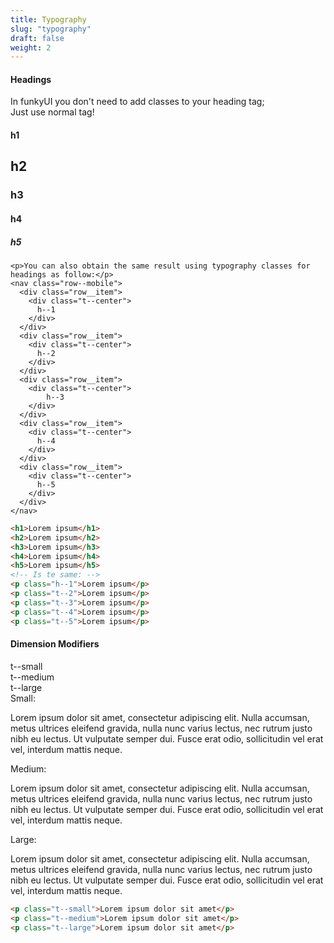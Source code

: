 ```yaml
---
title: Typography
slug: "typography"
draft: false
weight: 2
---
```

<section>
  <h4>Headings</h1>
  <p>In funkyUI you don't need to add classes to your heading tag;<br />Just use normal tag!</p>
  <section>
    <nav class="row--mobile">
      <div class="row__item">
        <div class="t--center">
          <h1>h1</h1>
        </div>
      </div>
      <div class="row__item">
        <div class="t--center">
          <h2>h2</h2>
        </div>
      </div>
      <div class="row__item">
        <div class="t--center">
            <h3>h3</h3>
        </div>
      </div>
      <div class="row__item">
        <div class="t--center">
          <h4>h4</h4>
        </div>
      </div>
      <div class="row__item">
        <div class="t--center">
          <h5>h5</h5>
        </div>
      </div>
    </nav>

    <p>You can also obtain the same result using typography classes for headings as follow:</p>
    <nav class="row--mobile">
      <div class="row__item">
        <div class="t--center">
          h--1
        </div>
      </div>
      <div class="row__item">
        <div class="t--center">
          h--2
        </div>
      </div>
      <div class="row__item">
        <div class="t--center">
            h--3
        </div>
      </div>
      <div class="row__item">
        <div class="t--center">
          h--4
        </div>
      </div>
      <div class="row__item">
        <div class="t--center">
          h--5
        </div>
      </div>
    </nav>
  </section>
</section>

```html
<h1>Lorem ipsum</h1>
<h2>Lorem ipsum</h2>
<h3>Lorem ipsum</h3>
<h4>Lorem ipsum</h4>
<h5>Lorem ipsum</h5>
<!-- Is te same: -->
<p class="h--1">Lorem ipsum</p>
<p class="t--2">Lorem ipsum</p>
<p class="t--3">Lorem ipsum</p>
<p class="t--4">Lorem ipsum</p>
<p class="t--5">Lorem ipsum</p>


```

<section>
  <h4 class="t--center">Dimension Modifiers</h4>
  <nav class="row--mobile">
    <div class="row__item">
      <div class="t--center">
        t--small
      </div>
    </div>
    <div class="row__item">
      <div class="t--center">
          t--medium
      </div>
    </div>
    <div class="row__item">
      <div class="t--center">
        t--large
      </div>
    </div>
  </nav>
  Small:
  <p class="t--small">Lorem ipsum dolor sit amet, consectetur adipiscing elit. Nulla accumsan, metus ultrices eleifend gravida, nulla nunc varius lectus, nec rutrum justo nibh eu lectus. Ut vulputate semper dui. Fusce erat odio, sollicitudin vel erat vel, interdum mattis neque.</p>
  Medium:
  <p class="t--medium">Lorem ipsum dolor sit amet, consectetur adipiscing elit. Nulla accumsan, metus ultrices eleifend gravida, nulla nunc varius lectus, nec rutrum justo nibh eu lectus. Ut vulputate semper dui. Fusce erat odio, sollicitudin vel erat vel, interdum mattis neque.</p>
  Large:
  <p class="t--large">Lorem ipsum dolor sit amet, consectetur adipiscing elit. Nulla accumsan, metus ultrices eleifend gravida, nulla nunc varius lectus, nec rutrum justo nibh eu lectus. Ut vulputate semper dui. Fusce erat odio, sollicitudin vel erat vel, interdum mattis neque.</p></section>

```html
<p class="t--small">Lorem ipsum dolor sit amet</p>
<p class="t--medium">Lorem ipsum dolor sit amet</p>
<p class="t--large">Lorem ipsum dolor sit amet</p>
```

